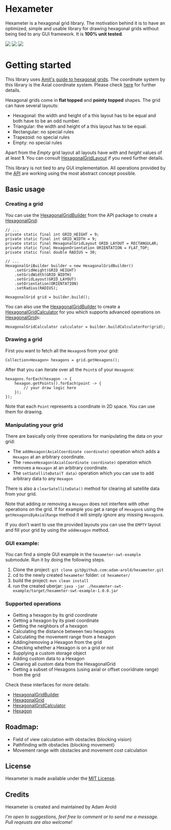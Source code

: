 # Hexameter

Hexameter is a hexagonal grid library. The motivation behind it is to have
an optimized, simple and usable library for drawing hexagonal grids without
being tied to any GUI framework.
It is **100% unit tested**.

[![][travis img]][travis]
[![][maven img]][maven]
[![][license img]][license]

# Getting started

This library uses [Amit's guide to hexagonal grids](http://www.redblobgames.com/grids/hexagons/). The coordinate system
by this library is the Axial coordinate system. Please check [here](http://www.redblobgames.com/grids/hexagons/#coordinates) for
further details.

Hexagonal grids come in **flat topped** and **pointy topped** shapes. The grid can have several layouts:
 - Hexagonal: the width and height of a this layout has to be equal and both have to be an odd number.
 - Triangular: the width and height of a this layout has to be equal.
 - Rectangular: no special rules
 - Trapezoid: no special rules
 - Empty: no special rules

Apart from the *Empty* grid layout all layouts have *with* and *height* values of at least **1**. You can consult [HexagonalGridLayout](https://github.com/adam-arold/hexameter/blob/master/hexameter-core/src/main/java/org/codetome/hexameter/api/HexagonalGridLayout.java) if you need further details.

This library is not tied to any GUI implementation. All operations provided by the [API](https://github.com/adam-arold/hexameter/tree/master/hexameter-core/src/main/java/org/codetome/hexameter/api) are working using the most abstract concept possible.

## Basic usage

### Creating a grid

You can use the [HexagonalGridBuilder](https://github.com/adam-arold/hexameter/blob/master/hexameter-core/src/main/java/org/codetome/hexameter/api/HexagonalGridBuilder.java) from the API package to create a [HexagonalGrid](https://github.com/adam-arold/hexameter/blob/master/hexameter-core/src/main/java/org/codetome/hexameter/api/HexagonalGrid.java):

    // ...
    private static final int GRID_HEIGHT = 9;
    private static final int GRID_WIDTH = 9;
    private static final HexagonalGridLayout GRID_LAYOUT = RECTANGULAR;
    private static final HexagonOrientation ORIENTATION = FLAT_TOP;
    private static final double RADIUS = 30;

    // ...
    HexagonalGriBuilder builder = new HexagonalGridBuilder()
        .setGridHeight(GRID_HEIGHT)
        .setGridWidth(GRID_WIDTH)
        .setGridLayout(GRID_LAYOUT)
        .setOrientation(ORIENTATION)
        .setRadius(RADIUS);

    HexagonalGrid grid = builder.build();

You can also use the [HexagonalGridBuilder](https://github.com/adam-arold/hexameter/blob/master/hexameter-core/src/main/java/org/codetome/hexameter/api/HexagonalGridBuilder.java) to create a [HexagonalGridCalculator](https://github.com/adam-arold/hexameter/blob/master/hexameter-core/src/main/java/org/codetome/hexameter/api/HexagonalGridCalculator.java) for you which supports advanced operations
on [HexagonalGrid](https://github.com/adam-arold/hexameter/blob/master/hexameter-core/src/main/java/org/codetome/hexameter/api/HexagonalGrid.java)s:

    HexagonalGridCalculator calculator = builder.buildCalculatorFor(grid);

### Drawing a grid

First you want to fetch all the `Hexagon`s from your grid:

    Collection<Hexagon> hexagons = grid.getHexagons();

After that you can iterate over all the `Point`s of your `Hexagon`s:

    hexagons.forEach(hexagon -> {
		hexagon.getPoints().forEach(point -> {
			// your draw logic here
		});
	});

Note that each `Point` represents a coordinate in 2D space. You can use them for drawing.

### Manipulating your grid

There are basically only three operations for manipulating the data on your grid:
- The `addHexagon(AxialCoordinate coordinate)` operation which adds a `Hexagon` at an arbitrary coordinate.
- The `removeHexagon(AxialCoordinate coordinate)` operation which removes a `Hexagon` at an arbitrary coordinate.
- The `setSatelliteData(T data)` operation which you can use to add arbitrary data to any `Hexagon`

There is also a `clearSatelliteData()` method for clearing all satellite data from your grid.

Note that adding or removing a `Hexagon` does not interfere with other operations on the grid. If for example you
get a range of `Hexagon`s using the `getHexagonsByAxialRange` method it will simply ignore any missing `Hexagon`s.

If you don't want to use the provided layouts you can use the `EMPTY` layout and fill your grid by using the `addHexagon` method.

### GUI example:

You can find a simple GUI example in the `hexameter-swt-example` submodule. Run it by doing the following steps.

1. Clone the project: `git clone git@github.com:adam-arold/hexameter.git`
2. cd to the newly created `hexameter` folder: `cd hexameter/`
3. build the project: `mvn clean install`
4. run the created uberjar: `java -jar ./hexameter-swt-example/target/hexameter-swt-example-1.0.0.jar`


### Supported operations
 - Getting a hexagon by its grid coordinate
 - Getting a hexagon by its pixel coordinate
 - Getting the neighbors of a hexagon
 - Calculating the distance between two hexagons
 - Calculating the movement range from a hexagon
 - Adding/removing a Hexagon from the grid
 - Checking whether a Hexagon is on a grid or not
 - Supplying a custom storage object
 - Adding custom data to a Hexagon
 - Clearing all custom data from the HexagonalGrid
 - Getting a subset of Hexagons (using axial or offset cooridnate range) from the grid

Check these interfaces for more details:

- [HexagonalGridBuilder](https://github.com/adam-arold/hexameter/blob/master/hexameter-core/src/main/java/org/codetome/hexameter/api/HexagonalGridBuilder.java)
- [HexagonalGrid](https://github.com/adam-arold/hexameter/blob/master/hexameter-core/src/main/java/org/codetome/hexameter/api/HexagonalGrid.java)
- [HexagonalGridCalculator](https://github.com/adam-arold/hexameter/blob/master/hexameter-core/src/main/java/org/codetome/hexameter/api/HexagonalGridCalculator.java)
- [Hexagon](https://github.com/adam-arold/hexameter/blob/master/hexameter-core/src/main/java/org/codetome/hexameter/api/Hexagon.java)

## Roadmap:
 - Field of view calculation with obstacles (blocking vision)
 - Pathfinding with obstacles  (blocking movement)
 - Movement range with obstacles and movement cost calculation

## License
Hexameter is made available under the [MIT License](http://www.opensource.org/licenses/mit-license.php).

## Credits
Hexameter is created and maintained by Adam Arold

*I'm open to suggestions, feel free to comment or to send me a message.
Pull reqeusts are also welcome!*

[travis]:https://travis-ci.org/Hexworks/hexameter
[travis img]:https://api.travis-ci.org/Hexworks/hexameter.svg?branch=master

[maven]:http://search.maven.org/#search%7Cga%7C1%7Cg%3A%22org.codetome%22%20AND%20a%3A%22hexameter-core%22
[maven img]:https://maven-badges.herokuapp.com/maven-central/org.codetome/hexameter-core/badge.svg

[license]:https://github.com/Hexworks/hexameter/blob/master/LICENSE
[license img]:https://img.shields.io/badge/License-MIT-blue.svg
